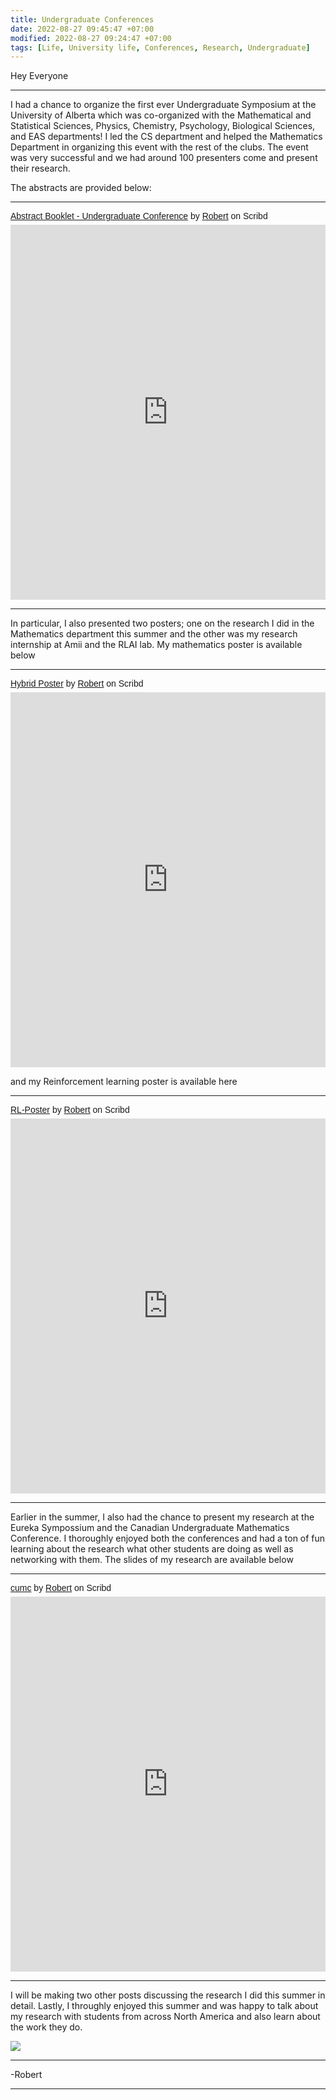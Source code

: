 ```yaml
---
title: Undergraduate Conferences
date: 2022-08-27 09:45:47 +07:00
modified: 2022-08-27 09:24:47 +07:00
tags: [Life, University life, Conferences, Research, Undergraduate]
---
```

Hey Everyone
<hr>
I had a chance to organize the first ever Undergraduate Symposium at the University of Alberta which was co-organized with the Mathematical and Statistical Sciences, Physics, Chemistry, Psychology, Biological Sciences, and EAS departments! I led the CS department and helped the Mathematics Department in organizing this event with the rest of the clubs. The event was very successful and we had around 100 presenters come and present their research. 

The abstracts are provided below:
<hr>
<p  style=" margin: 12px auto 6px auto; font-family: Helvetica,Arial,Sans-serif; font-style: normal; font-variant: normal; font-weight: normal; font-size: 14px; line-height: normal; font-size-adjust: none; font-stretch: normal; -x-system-font: none; display: block;">   <a title="View Abstract Booklet - Undergraduate Conference on Scribd" href="https://www.scribd.com/document/589606309/Abstract-Booklet-Undergraduate-Conference#from_embed"  style="text-decoration: underline;" >Abstract Booklet - Undergraduate Conference</a> by <a title="View Robert's profile on Scribd" href="https://www.scribd.com/user/302728348/Robert#from_embed"  style="text-decoration: underline;" >Robert</a> on Scribd</p><iframe class="scribd_iframe_embed" title="Abstract Booklet - Undergraduate Conference" src="https://www.scribd.com/embeds/589606309/content?start_page=1&view_mode=scroll&access_key=key-HtzvVfqPZ89dGXTKJZvv" data-auto-height="false" data-aspect-ratio="0.7080062794348508" scrolling="no" id="doc_39071" width="100%" height="600" frameborder="0"></iframe>
<hr>In particular, I also presented two posters; one on the research I did in the Mathematics department this summer and the other was my research internship at Amii and the RLAI lab. My mathematics poster is available below 
<hr>
<p  style=" margin: 12px auto 6px auto; font-family: Helvetica,Arial,Sans-serif; font-style: normal; font-variant: normal; font-weight: normal; font-size: 14px; line-height: normal; font-size-adjust: none; font-stretch: normal; -x-system-font: none; display: block;">   <a title="View Hybrid Poster on Scribd" href="https://www.scribd.com/document/589613666/Hybrid-Poster#from_embed"  style="text-decoration: underline;" >Hybrid Poster</a> by <a title="View Robert's profile on Scribd" href="https://www.scribd.com/user/302728348/Robert#from_embed"  style="text-decoration: underline;" >Robert</a> on Scribd</p><iframe class="scribd_iframe_embed" title="Hybrid Poster" src="https://www.scribd.com/embeds/589613666/content?start_page=1&view_mode=scroll&access_key=key-SR5q4czY1FFOmSleCqwQ" data-auto-height="false" data-aspect-ratio="1.3323485967503692" scrolling="no" id="doc_66378" width="100%" height="600" frameborder="0"></iframe>

and my Reinforcement learning poster is available here
<hr>
<p  style=" margin: 12px auto 6px auto; font-family: Helvetica,Arial,Sans-serif; font-style: normal; font-variant: normal; font-weight: normal; font-size: 14px; line-height: normal; font-size-adjust: none; font-stretch: normal; -x-system-font: none; display: block;">   <a title="View RL-Poster on Scribd" href="https://www.scribd.com/document/589614018/RL-Poster#from_embed"  style="text-decoration: underline;" >RL-Poster</a> by <a title="View Robert's profile on Scribd" href="https://www.scribd.com/user/302728348/Robert#from_embed"  style="text-decoration: underline;" >Robert</a> on Scribd</p><iframe class="scribd_iframe_embed" title="RL-Poster" src="https://www.scribd.com/embeds/589614018/content?start_page=1&view_mode=scroll&access_key=key-NMEo33uUWZJobjEEaLSb" data-auto-height="false" data-aspect-ratio="1.3323485967503692" scrolling="no" id="doc_56430" width="100%" height="600" frameborder="0"></iframe>
<hr>

Earlier in the summer, I also had the chance to present my research at the Eureka Sympossium and the Canadian Undergraduate Mathematics Conference. I thoroughly enjoyed both the conferences and had a ton of fun learning about the research what other students are doing as well as networking with them. The slides of my research are available below
<hr>
<p  style=" margin: 12px auto 6px auto; font-family: Helvetica,Arial,Sans-serif; font-style: normal; font-variant: normal; font-weight: normal; font-size: 14px; line-height: normal; font-size-adjust: none; font-stretch: normal; -x-system-font: none; display: block;">   <a title="View cumc on Scribd" href="https://www.scribd.com/document/589615195/cumc#from_embed"  style="text-decoration: underline;" >cumc</a> by <a title="View Robert's profile on Scribd" href="https://www.scribd.com/user/302728348/Robert#from_embed"  style="text-decoration: underline;" >Robert</a> on Scribd</p><iframe class="scribd_iframe_embed" title="cumc" src="https://www.scribd.com/embeds/589615195/content?start_page=1&view_mode=scroll&access_key=key-s8mAtXdALKnYVzy9wQlm" data-auto-height="false" data-aspect-ratio="1.331360946745562" scrolling="no" id="doc_30341" width="100%" height="600" frameborder="0"></iframe>
<hr>

I will be making two other posts discussing the research I did this summer in detail. Lastly, I throughly enjoyed this summer and was happy to talk about my research with students from across North America and also learn about the work they do.

<img src = "https://cumc.math.ca/2022/images/chalkboard.jpg">

<hr>
-Robert
<hr> 

<div id="wpac-comment"></div>
<script type="text/javascript">
wpac_init = window.wpac_init || [];
wpac_init.push({widget: 'Comment', id: 26271});
(function() {
    if ('WIDGETPACK_LOADED' in window) return;
    WIDGETPACK_LOADED = true;
    var mc = document.createElement('script');
    mc.type = 'text/javascript';
    mc.async = true;
    mc.src = 'https://embed.widgetpack.com/widget.js';
    var s = document.getElementsByTagName('script')[0]; s.parentNode.insertBefore(mc, s.nextSibling);
})();
</script>
